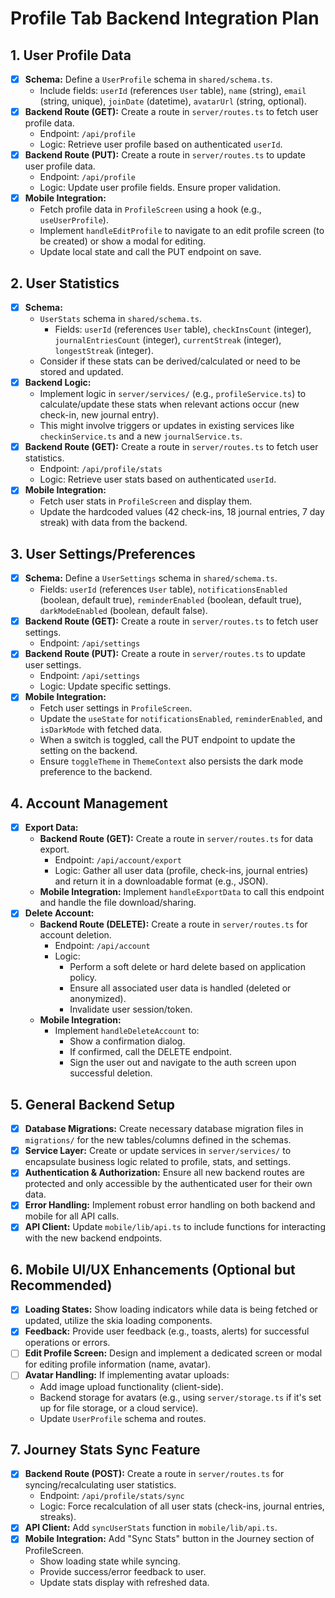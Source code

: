 # Profile Tab Backend Integration Plan

## 1. User Profile Data
- [x] **Schema:** Define a `UserProfile` schema in `shared/schema.ts`.
    - Include fields: `userId` (references `User` table), `name` (string), `email` (string, unique), `joinDate` (datetime), `avatarUrl` (string, optional).
- [x] **Backend Route (GET):** Create a route in `server/routes.ts` to fetch user profile data.
    - Endpoint: `/api/profile`
    - Logic: Retrieve user profile based on authenticated `userId`.
- [x] **Backend Route (PUT):** Create a route in `server/routes.ts` to update user profile data.
    - Endpoint: `/api/profile`
    - Logic: Update user profile fields. Ensure proper validation.
- [x] **Mobile Integration:**
    - Fetch profile data in `ProfileScreen` using a hook (e.g., `useUserProfile`).
    - Implement `handleEditProfile` to navigate to an edit profile screen (to be created) or show a modal for editing.
    - Update local state and call the PUT endpoint on save.

## 2. User Statistics
- [x] **Schema:**
    - `UserStats` schema in `shared/schema.ts`.
        - Fields: `userId` (references `User` table), `checkInsCount` (integer), `journalEntriesCount` (integer), `currentStreak` (integer), `longestStreak` (integer).
    - Consider if these stats can be derived/calculated or need to be stored and updated.
- [x] **Backend Logic:**
    - Implement logic in `server/services/` (e.g., `profileService.ts`) to calculate/update these stats when relevant actions occur (new check-in, new journal entry).
    - This might involve triggers or updates in existing services like `checkinService.ts` and a new `journalService.ts`.
- [x] **Backend Route (GET):** Create a route in `server/routes.ts` to fetch user statistics.
    - Endpoint: `/api/profile/stats`
    - Logic: Retrieve user stats based on authenticated `userId`.
- [x] **Mobile Integration:**
    - Fetch user stats in `ProfileScreen` and display them.
    - Update the hardcoded values (42 check-ins, 18 journal entries, 7 day streak) with data from the backend.

## 3. User Settings/Preferences
- [x] **Schema:** Define a `UserSettings` schema in `shared/schema.ts`.
    - Fields: `userId` (references `User` table), `notificationsEnabled` (boolean, default true), `reminderEnabled` (boolean, default true), `darkModeEnabled` (boolean, default false).
- [x] **Backend Route (GET):** Create a route in `server/routes.ts` to fetch user settings.
    - Endpoint: `/api/settings`
- [x] **Backend Route (PUT):** Create a route in `server/routes.ts` to update user settings.
    - Endpoint: `/api/settings`
    - Logic: Update specific settings.
- [x] **Mobile Integration:**
    - Fetch user settings in `ProfileScreen`.
    - Update the `useState` for `notificationsEnabled`, `reminderEnabled`, and `isDarkMode` with fetched data.
    - When a switch is toggled, call the PUT endpoint to update the setting on the backend.
    - Ensure `toggleTheme` in `ThemeContext` also persists the dark mode preference to the backend.

## 4. Account Management
- [x] **Export Data:**
    - **Backend Route (GET):** Create a route in `server/routes.ts` for data export.
        - Endpoint: `/api/account/export`
        - Logic: Gather all user data (profile, check-ins, journal entries) and return it in a downloadable format (e.g., JSON).
    - **Mobile Integration:** Implement `handleExportData` to call this endpoint and handle the file download/sharing.
- [x] **Delete Account:**
    - **Backend Route (DELETE):** Create a route in `server/routes.ts` for account deletion.
        - Endpoint: `/api/account`
        - Logic:
            - Perform a soft delete or hard delete based on application policy.
            - Ensure all associated user data is handled (deleted or anonymized).
            - Invalidate user session/token.
    - **Mobile Integration:**
        - Implement `handleDeleteAccount` to:
            - Show a confirmation dialog.
            - If confirmed, call the DELETE endpoint.
            - Sign the user out and navigate to the auth screen upon successful deletion.

## 5. General Backend Setup
- [x] **Database Migrations:** Create necessary database migration files in `migrations/` for the new tables/columns defined in the schemas.
- [x] **Service Layer:** Create or update services in `server/services/` to encapsulate business logic related to profile, stats, and settings.
- [x] **Authentication & Authorization:** Ensure all new backend routes are protected and only accessible by the authenticated user for their own data.
- [x] **Error Handling:** Implement robust error handling on both backend and mobile for all API calls.
- [x] **API Client:** Update `mobile/lib/api.ts` to include functions for interacting with the new backend endpoints.

## 6. Mobile UI/UX Enhancements (Optional but Recommended)
- [x] **Loading States:** Show loading indicators while data is being fetched or updated, utilize the skia loading components.
- [x] **Feedback:** Provide user feedback (e.g., toasts, alerts) for successful operations or errors.
- [ ] **Edit Profile Screen:** Design and implement a dedicated screen or modal for editing profile information (name, avatar).
- [ ] **Avatar Handling:** If implementing avatar uploads:
    - Add image upload functionality (client-side).
    - Backend storage for avatars (e.g., using `server/storage.ts` if it's set up for file storage, or a cloud service).
    - Update `UserProfile` schema and routes.

## 7. Journey Stats Sync Feature
- [x] **Backend Route (POST):** Create a route in `server/routes.ts` for syncing/recalculating user statistics.
    - Endpoint: `/api/profile/stats/sync`
    - Logic: Force recalculation of all user stats (check-ins, journal entries, streaks).
- [x] **API Client:** Add `syncUserStats` function in `mobile/lib/api.ts`.
- [x] **Mobile Integration:** Add "Sync Stats" button in the Journey section of ProfileScreen.
    - Show loading state while syncing.
    - Provide success/error feedback to user.
    - Update stats display with refreshed data.